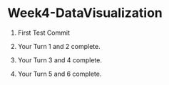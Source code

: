 # Week4-DataVisualization
1. First Test Commit

2. Your Turn 1 and 2 complete.

3. Your Turn 3 and 4 complete.

4. Your Turn 5 and 6 complete.